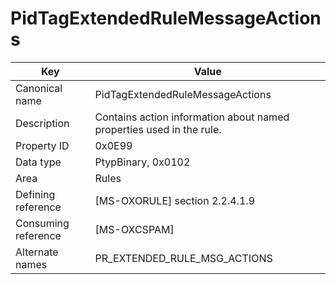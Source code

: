 # PidTagExtendedRuleMessageActions

| Key | Value |
|---|---|
| Canonical name | PidTagExtendedRuleMessageActions |
| Description | Contains action information about named properties used in the rule. |
| Property ID | 0x0E99 |
| Data type | PtypBinary, 0x0102 |
| Area | Rules |
| Defining reference | [MS-OXORULE] section 2.2.4.1.9 |
| Consuming reference | [MS-OXCSPAM] |
| Alternate names | PR_EXTENDED_RULE_MSG_ACTIONS |
